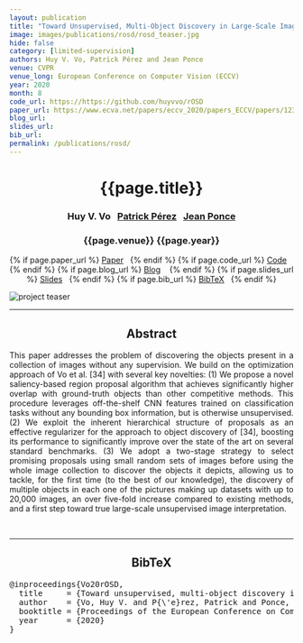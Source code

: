 ```yaml
---
layout: publication
title: "Toward Unsupervised, Multi-Object Discovery in Large-Scale Image Collections" 
image: images/publications/rosd/rosd_teaser.jpg
hide: false
category: [limited-supervision]
authors: Huy V. Vo, Patrick Pérez and Jean Ponce
venue: CVPR
venue_long: European Conference on Computer Vision (ECCV)
year: 2020
month: 8
code_url: https://https://github.com/huyvvo/rOSD
paper_url: https://www.ecva.net/papers/eccv_2020/papers_ECCV/papers/123680766.pdf
blog_url: 
slides_url: 
bib_url: 
permalink: /publications/rosd/
---
```


<h1 align="center"> {{page.title}} </h1>
<!-- Simple call of authors -->
<!-- <h3 align="center"> {{page.authors}} </h3> -->
<!-- Alternatively you can add links to author pages -->
<h3 align="center"> Huy V. Vo&nbsp;&nbsp; <a href="https://ptrckprz.github.io/">Patrick Pérez</a>&nbsp;&nbsp; <a href="https://www.di.ens.fr/~ponce/">Jean Ponce</a> </h3>


<h3 align="center"> {{page.venue}} {{page.year}} </h3>

<div align="center">
  <p>
    {% if page.paper_url %}
    <a href="{{ page.paper_url }}"><i class="far fa-file-pdf"></i> Paper</a>&nbsp;&nbsp;
    {% endif %}
    {% if page.code_url %}
    <a href="{{ page.code_url }}"><i class="fab fa-github"></i> Code</a> &nbsp;&nbsp;
    {% endif %}
    {% if page.blog_url %}
    <a href="{{ page.blog_url }}"><i class="fab fa-blogger"></i> Blog</a> &nbsp;&nbsp;
    {% endif %}
    {% if page.slides_url %}
    <a href="{{ page.slides_url }}"><i class="far fa-file-pdf"></i> Slides</a>&nbsp;&nbsp;
    {% endif %}
    {% if page.bib_url %}
    <a href="{{ page.bib_url}}"><i class="far fa-file-alt"></i> BibTeX</a>&nbsp;&nbsp;
    {% endif %}
  </p>
</div>

<div class="publication-teaser">
    <img src="../../{{ page.image }}" alt="project teaser"/>
</div>


<hr>

<h2  align="center"> Abstract</h2>

<p align="justify">This paper addresses the problem of discovering the objects present in a collection of images without any supervision. We build on the optimization approach of Vo et al. [34] with several key novelties: (1) We propose a novel saliency-based region proposal algorithm that achieves significantly higher overlap with ground-truth objects than other competitive methods. This procedure leverages off-the-shelf CNN features trained on classification tasks without any bounding box information, but is otherwise unsupervised. (2) We exploit the inherent hierarchical structure of proposals as an effective regularizer for the approach to object discovery of [34], boosting its performance to significantly improve over the state of the art on several standard benchmarks. (3) We adopt a two-stage strategy to select promising proposals using small random sets
of images before using the whole image collection to discover the objects it depicts, allowing us to tackle, for the first time (to the best of our
knowledge), the discovery of multiple objects in each one of the pictures making up datasets with up to 20,000 images, an over five-fold increase
compared to existing methods, and a first step toward true large-scale unsupervised image interpretation.</p>

<br>

<hr>

<h2  align="center">BibTeX</h2>
<left>
  <pre class="bibtex-box">
@inproceedings{Vo20rOSD,
  title     = {Toward unsupervised, multi-object discovery in large-scale image collections},
  author    = {Vo, Huy V. and P{\'e}rez, Patrick and Ponce, Jean},
  booktitle = {Proceedings of the European Conference on Computer Vision ({ECCV})},
  year      = {2020}
}</pre>
</left>

<br>
